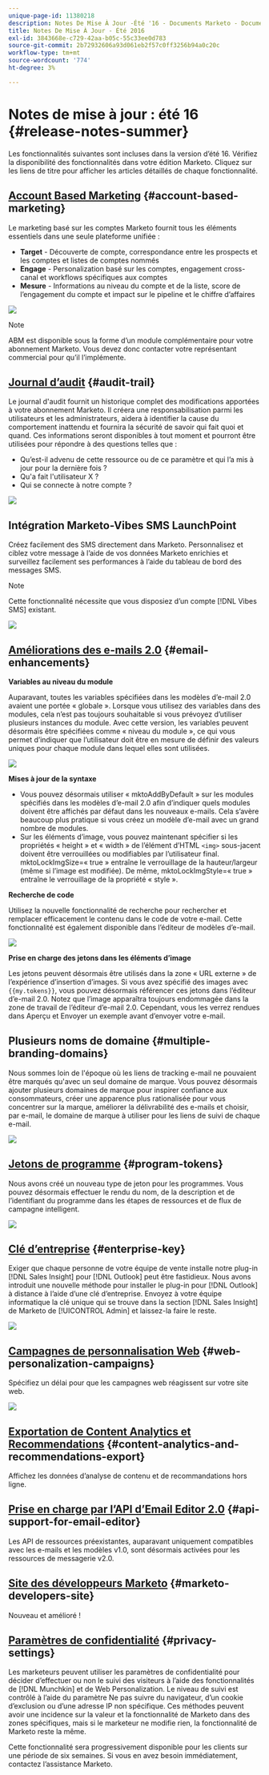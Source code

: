 ```yaml
---
unique-page-id: 11380218
description: Notes De Mise À Jour -Été '16 - Documents Marketo - Documentation Du Produit
title: Notes De Mise À Jour - Été 2016
exl-id: 3843668e-c729-42aa-b05c-55c33ee0d783
source-git-commit: 2b72932606a93d061eb2f57c0ff3256b94a0c20c
workflow-type: tm+mt
source-wordcount: '774'
ht-degree: 3%

---
```


# Notes de mise à jour : été 16 {#release-notes-summer}

Les fonctionnalités suivantes sont incluses dans la version d’été 16. Vérifiez la disponibilité des fonctionnalités dans votre édition Marketo. Cliquez sur les liens de titre pour afficher les articles détaillés de chaque fonctionnalité.

## [Account Based Marketing](https://docs.marketo.com/display/docs/account+based+marketing) {#account-based-marketing}

Le marketing basé sur les comptes Marketo fournit tous les éléments essentiels dans une seule plateforme unifiée :

* **Target** - Découverte de compte, correspondance entre les prospects et les comptes et listes de comptes nommés
* **Engage** - Personalization basé sur les comptes, engagement cross-canal et workflows spécifiques aux comptes
* **Mesure** - Informations au niveau du compte et de la liste, score de l’engagement du compte et impact sur le pipeline et le chiffre d’affaires

![](assets/abm-5-acme.png)

>[!NOTE]
>
>ABM est disponible sous la forme d’un module complémentaire pour votre abonnement Marketo. Vous devez donc contacter votre représentant commercial pour qu’il l’implémente.

## [Journal d’audit](/help/marketo/product-docs/administration/audit-trail/audit-trail-overview.md) {#audit-trail}

Le journal d&#39;audit fournit un historique complet des modifications apportées à votre abonnement Marketo. Il créera une responsabilisation parmi les utilisateurs et les administrateurs, aidera à identifier la cause du comportement inattendu et fournira la sécurité de savoir qui fait quoi et quand. Ces informations seront disponibles à tout moment et pourront être utilisées pour répondre à des questions telles que :

* Qu’est-il advenu de cette ressource ou de ce paramètre et qui l’a mis à jour pour la dernière fois ?
* Qu&#39;a fait l&#39;utilisateur X ?
* Qui se connecte à notre compte ?

![](assets/audit-trail.png)

## Intégration Marketo-Vibes SMS LaunchPoint

Créez facilement des SMS directement dans Marketo. Personnalisez et ciblez votre message à l’aide de vos données Marketo enrichies et surveillez facilement ses performances à l’aide du tableau de bord des messages SMS.

>[!NOTE]
>
>Cette fonctionnalité nécessite que vous disposiez d’un compte [!DNL Vibes SMS] existant.

![](assets/vibes-sms2.png)

## [Améliorations des e-mails 2.0](/help/marketo/product-docs/email-marketing/general/email-editor-2/email-editor-v2-0-overview.md) {#email-enhancements}

**Variables au niveau du module**

Auparavant, toutes les variables spécifiées dans les modèles d’e-mail 2.0 avaient une portée « globale ». Lorsque vous utilisez des variables dans des modules, cela n’est pas toujours souhaitable si vous prévoyez d’utiliser plusieurs instances du module. Avec cette version, les variables peuvent désormais être spécifiées comme « niveau du module », ce qui vous permet d’indiquer que l’utilisateur doit être en mesure de définir des valeurs uniques pour chaque module dans lequel elles sont utilisées.

![](assets/module-level-variables.png)

**Mises à jour de la syntaxe**

* Vous pouvez désormais utiliser « mktoAddByDefault » sur les modules spécifiés dans les modèles d’e-mail 2.0 afin d’indiquer quels modules doivent être affichés par défaut dans les nouveaux e-mails. Cela s’avère beaucoup plus pratique si vous créez un modèle d’e-mail avec un grand nombre de modules.
* Sur les éléments d’image, vous pouvez maintenant spécifier si les propriétés « height » et « width » de l’élément d’HTML `<img>` sous-jacent doivent être verrouillées ou modifiables par l’utilisateur final. mktoLockImgSize=« true » entraîne le verrouillage de la hauteur/largeur (même si l’image est modifiée). De même, mktoLockImgStyle=« true » entraîne le verrouillage de la propriété « style ».

**Recherche de code**

Utilisez la nouvelle fonctionnalité de recherche pour rechercher et remplacer efficacement le contenu dans le code de votre e-mail. Cette fonctionnalité est également disponible dans l’éditeur de modèles d’e-mail.

![](assets/2nd-screenshot.png)

**Prise en charge des jetons dans les éléments d’image**

Les jetons peuvent désormais être utilisés dans la zone « URL externe » de l’expérience d’insertion d’images. Si vous avez spécifié des images avec `{{my.tokens}}`, vous pouvez désormais référencer ces jetons dans l’éditeur d’e-mail 2.0. Notez que l’image apparaîtra toujours endommagée dans la zone de travail de l’éditeur d’e-mail 2.0. Cependant, vous les verrez rendues dans Aperçu et Envoyer un exemple avant d’envoyer votre e-mail.

## Plusieurs noms de domaine {#multiple-branding-domains}

Nous sommes loin de l&#39;époque où les liens de tracking e-mail ne pouvaient être marqués qu&#39;avec un seul domaine de marque. Vous pouvez désormais ajouter plusieurs domaines de marque pour inspirer confiance aux consommateurs, créer une apparence plus rationalisée pour vous concentrer sur la marque, améliorer la délivrabilité des e-mails et choisir, par e-mail, le domaine de marque à utiliser pour les liens de suivi de chaque e-mail.

![](assets/multiple-branding-domains.png)

## [Jetons de programme](/help/marketo/product-docs/demand-generation/landing-pages/personalizing-landing-pages/tokens-overview.md) {#program-tokens}

Nous avons créé un nouveau type de jeton pour les programmes. Vous pouvez désormais effectuer le rendu du nom, de la description et de l’identifiant du programme dans les étapes de ressources et de flux de campagne intelligent.

![](assets/program-tokens.png)

## [Clé d’entreprise](/help/marketo/product-docs/marketo-sales-insight/msi-outlook-plugin/authorize-the-marketo-outlook-plugin.md) {#enterprise-key}

Exiger que chaque personne de votre équipe de vente installe notre plug-in [!DNL Sales Insight] pour [!DNL Outlook] peut être fastidieux. Nous avons introduit une nouvelle méthode pour installer le plug-in pour [!DNL Outlook] à distance à l’aide d’une clé d’entreprise. Envoyez à votre équipe informatique la clé unique qui se trouve dans la section [!DNL Sales Insight] de Marketo de [!UICONTROL Admin] et laissez-la faire le reste.

![](assets/enterprise-key.png)

## [Campagnes de personnalisation Web](/help/marketo/product-docs/web-personalization/working-with-web-campaigns/create-a-new-dialog-web-campaign.md) {#web-personalization-campaigns}

Spécifiez un délai pour que les campagnes web réagissent sur votre site web.

![](assets/dialog-campaign-delay.png)

## [Exportation de Content Analytics et Recommendations](/help/marketo/product-docs/web-personalization/understanding-web-personalization/understanding-content-analytics.md) {#content-analytics-and-recommendations-export}

Affichez les données d’analyse de contenu et de recommandations hors ligne.

## [Prise en charge par l’API d’Email Editor 2.0](https://developers.marketo.com/documentation/asset-api/) {#api-support-for-email-editor}

Les API de ressources préexistantes, auparavant uniquement compatibles avec les e-mails et les modèles v1.0, sont désormais activées pour les ressources de messagerie v2.0.

## [Site des développeurs Marketo](https://developers.marketo.com/) {#marketo-developers-site}

Nouveau et amélioré !

## [Paramètres de confidentialité](/help/marketo/product-docs/administration/settings/understanding-privacy-settings.md) {#privacy-settings}

Les marketeurs peuvent utiliser les paramètres de confidentialité pour décider d’effectuer ou non le suivi des visiteurs à l’aide des fonctionnalités de [!DNL Munchkin] et de Web Personalization. Le niveau de suivi est contrôlé à l’aide du paramètre Ne pas suivre du navigateur, d’un cookie d’exclusion ou d’une adresse IP non spécifique. Ces méthodes peuvent avoir une incidence sur la valeur et la fonctionnalité de Marketo dans des zones spécifiques, mais si le marketeur ne modifie rien, la fonctionnalité de Marketo reste la même.

Cette fonctionnalité sera progressivement disponible pour les clients sur une période de six semaines. Si vous en avez besoin immédiatement, contactez l’assistance Marketo.
